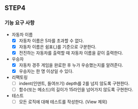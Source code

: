 ## STEP4
### 기능 요구 사항

- 자동차 이름
  - [x] 자동차 이름은 5자를 초과할 수 없다.
  - [x] 자동차 이름은 쉼표(,)를 기준으로 구분한다.
  - [x] 전진하는 자동차를 출력할 때 자동차 이름을 같이 출력한다.
- 우승자
  - [x] 자동차 경주 게임을 완료한 후 누가 우승했는지를 알려준다. 
  - [x] 우승자는 한 명 이상일 수 있다.
- 리팩토링
  - [ ] indent(인덴트, 들여쓰기) depth를 2를 넘지 않도록 구현한다.
  - [ ] 함수(또는 메소드)의 길이가 15라인을 넘어가지 않도록 구현한다.
- 테스트
  - [ ] 모든 로직에 대해 테스트를 작성한다. (View 제외)